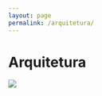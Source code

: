 ```yaml
---
layout: page
permalink: /arquitetura/
---
```

# Arquitetura

![](../assets/arquitetura.png)

<!-- Explicação da Arquitetura e o funcionamento geral de cada componente -->
